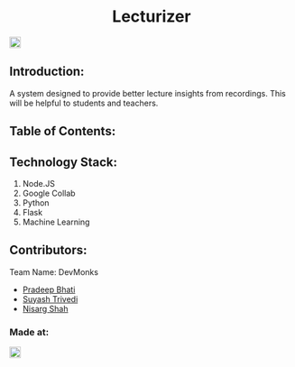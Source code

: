 
<h1 align="center">Lecturizer</h1>
<p align="center">
</p>

<a href="https://hack36.com"> <img src="http://bit.ly/BuiltAtHack36" height=20px> </a>


## Introduction:
  A system designed to provide better lecture insights from recordings. This will be helpful to students and teachers.
  
## Table of Contents:

## Technology Stack:
  1) Node.JS
  2) Google Collab
  3) Python
  4) Flask
  5) Machine Learning
  

## Contributors:

Team Name: DevMonks

* [Pradeep Bhati](https://github.com/bhatipradeep)
* [Suyash Trivedi](https://github.com/suyashtrivedi99)
* [Nisarg Shah](https://github.com/tesla1310)



### Made at:
<a href="https://hack36.com"> <img src="http://bit.ly/BuiltAtHack36" height=20px> </a>
